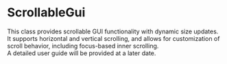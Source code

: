 # ScrollableGui
This class provides scrollable GUI functionality with dynamic size updates.  
It supports horizontal and vertical scrolling, and allows for customization of scroll behavior, including focus-based inner scrolling.  
A detailed user guide will be provided at a later date.
